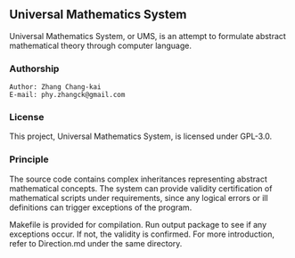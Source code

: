 <!-- Motivation of Universal Mathematics System -->

  <!-- Copyright (C) 2016 Zhang Chang-kai -->
  <!-- Contact via: phy.zhangck@gmail.com -->
  <!-- CC-BY-SA 4.0 International License -->

## Universal Mathematics System

Universal Mathematics System, or UMS, is an attempt to formulate abstract mathematical theory through computer language.

### Authorship

    Author: Zhang Chang-kai
    E-mail: phy.zhangck@gmail.com

### License

This project, Universal Mathematics System, is licensed under GPL-3.0.

### Principle

The source code contains complex inheritances representing abstract mathematical concepts. The system can provide validity certification of mathematical scripts under requirements, since any logical errors or ill definitions can trigger exceptions of the program.

Makefile is provided for compilation. Run output package to see if any exceptions occur. If not, the validity is confirmed. For more introduction, refer to Direction.md under the same directory.
